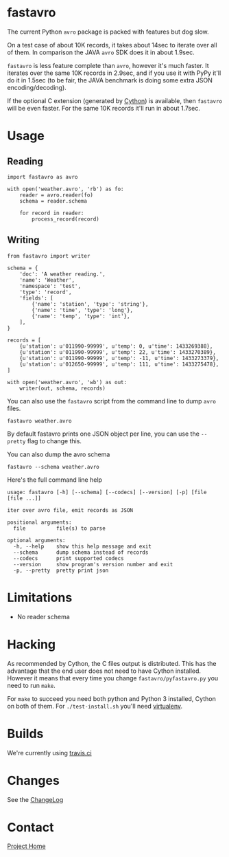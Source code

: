 # fastavro

The current Python `avro` package is packed with features but dog slow.

On a test case of about 10K records, it takes about 14sec to iterate over all of
them. In comparison the JAVA `avro` SDK does it in about 1.9sec.

`fastavro` is less feature complete than `avro`, however it's much faster. It
iterates over the same 10K records in 2.9sec, and if you use it with PyPy it'll
do it in 1.5sec (to be fair, the JAVA benchmark is doing some extra JSON
encoding/decoding).

If the optional C extension (generated by [Cython][cython]) is available, then
`fastavro` will be even faster. For the same 10K records it'll run in about
1.7sec.

[Cython]: http://cython.org/

# Usage

## Reading

    import fastavro as avro

    with open('weather.avro', 'rb') as fo:
        reader = avro.reader(fo)
        schema = reader.schema

        for record in reader:
            process_record(record)


## Writing

    from fastavro import writer

    schema = {
        'doc': 'A weather reading.',
        'name': 'Weather',
        'namespace': 'test',
        'type': 'record',
        'fields': [
            {'name': 'station', 'type': 'string'},
            {'name': 'time', 'type': 'long'},
            {'name': 'temp', 'type': 'int'},
        ],
    }

    records = [
        {u'station': u'011990-99999', u'temp': 0, u'time': 1433269388},
        {u'station': u'011990-99999', u'temp': 22, u'time': 1433270389},
        {u'station': u'011990-99999', u'temp': -11, u'time': 1433273379},
        {u'station': u'012650-99999', u'temp': 111, u'time': 1433275478},
    ]

    with open('weather.avro', 'wb') as out:
        writer(out, schema, records)

You can also use the `fastavro` script from the command line to dump `avro`
files.

    fastavro weather.avro

By default fastavro prints one JSON object per line, you can use the `--pretty`
flag to change this.

You can also dump the avro schema

    fastavro --schema weather.avro


Here's the full command line help

    usage: fastavro [-h] [--schema] [--codecs] [--version] [-p] [file [file ...]]

    iter over avro file, emit records as JSON

    positional arguments:
      file          file(s) to parse

    optional arguments:
      -h, --help    show this help message and exit
      --schema      dump schema instead of records
      --codecs      print supported codecs
      --version     show program's version number and exit
      -p, --pretty  pretty print json


# Limitations
* No reader schema

# Hacking
As recommended by Cython, the C files output is distributed. This has the
advantage that the end user does not need to have Cython installed. However it
means that every time you change `fastavro/pyfastavro.py` you need to run
`make`.

For `make` to succeed you need both python and Python 3 installed, Cython on both
of them. For `./test-install.sh` you'll need [virtualenv][venv].

[venv]: http://pypi.python.org/pypi/virtualenv

# Builds
We're currently using [travis.ci](http://travis-ci.org/#!/tebeka/fastavro)


# Changes
See the [ChangeLog]

[ChangeLog]: https://github.com/tebeka/fastavro/blob/master/ChangeLog

# Contact
[Project Home](https://github.com/tebeka/fastavro)
